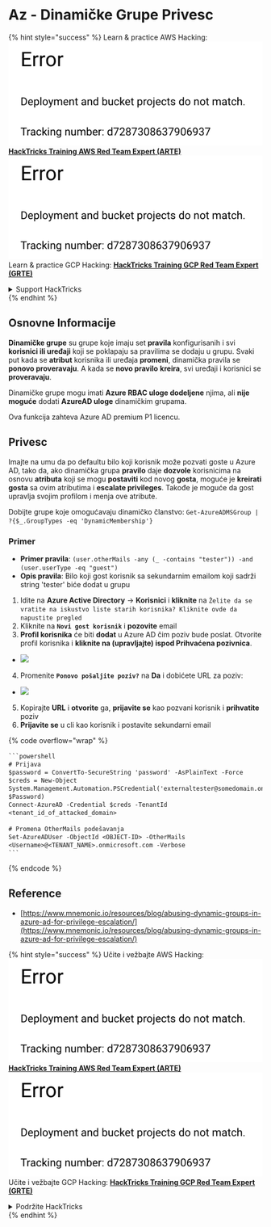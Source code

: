 # Az - Dinamičke Grupe Privesc

{% hint style="success" %}
Learn & practice AWS Hacking:<img src="../../../.gitbook/assets/image (1) (1).png" alt="" data-size="line">[**HackTricks Training AWS Red Team Expert (ARTE)**](https://training.hacktricks.xyz/courses/arte)<img src="../../../.gitbook/assets/image (1) (1).png" alt="" data-size="line">\
Learn & practice GCP Hacking: <img src="../../../.gitbook/assets/image (2).png" alt="" data-size="line">[**HackTricks Training GCP Red Team Expert (GRTE)**<img src="../../../.gitbook/assets/image (2).png" alt="" data-size="line">](https://training.hacktricks.xyz/courses/grte)

<details>

<summary>Support HackTricks</summary>

* Check the [**subscription plans**](https://github.com/sponsors/carlospolop)!
* **Join the** 💬 [**Discord group**](https://discord.gg/hRep4RUj7f) or the [**telegram group**](https://t.me/peass) or **follow** us on **Twitter** 🐦 [**@hacktricks\_live**](https://twitter.com/hacktricks\_live)**.**
* **Share hacking tricks by submitting PRs to the** [**HackTricks**](https://github.com/carlospolop/hacktricks) and [**HackTricks Cloud**](https://github.com/carlospolop/hacktricks-cloud) github repos.

</details>
{% endhint %}

## Osnovne Informacije

**Dinamičke grupe** su grupe koje imaju set **pravila** konfigurisanih i svi **korisnici ili uređaji** koji se poklapaju sa pravilima se dodaju u grupu. Svaki put kada se **atribut** korisnika ili uređaja **promeni**, dinamička pravila se **ponovo proveravaju**. A kada se **novo pravilo** **kreira**, svi uređaji i korisnici se **proveravaju**.

Dinamičke grupe mogu imati **Azure RBAC uloge dodeljene** njima, ali **nije moguće** dodati **AzureAD uloge** dinamičkim grupama.

Ova funkcija zahteva Azure AD premium P1 licencu.

## Privesc

Imajte na umu da po defaultu bilo koji korisnik može pozvati goste u Azure AD, tako da, ako dinamička grupa **pravilo** daje **dozvole** korisnicima na osnovu **atributa** koji se mogu **postaviti** kod novog **gosta**, moguće je **kreirati gosta** sa ovim atributima i **escalate privileges**. Takođe je moguće da gost upravlja svojim profilom i menja ove atribute.

Dobijte grupe koje omogućavaju dinamičko članstvo: `Get-AzureADMSGroup | ?{$_.GroupTypes -eq 'DynamicMembership'}`

### Primer

* **Primer pravila**: `(user.otherMails -any (_ -contains "tester")) -and (user.userType -eq "guest")`
* **Opis pravila**: Bilo koji gost korisnik sa sekundarnim emailom koji sadrži string 'tester' biće dodat u grupu

1. Idite na **Azure Active Directory** -> **Korisnici** i **kliknite** na `Želite da se vratite na iskustvo liste starih korisnika? Kliknite ovde da napustite pregled`
2. Kliknite na **`Novi gost korisnik`** i **pozovite** email
3. **Profil korisnika** će biti **dodat** u Azure AD čim poziv bude poslat. Otvorite profil korisnika i **kliknite na (upravljajte) ispod Prihvaćena pozivnica**.
* ![](<../../../.gitbook/assets/image (281).png>)
4. Promenite **`Ponovo pošaljite poziv?`** na **Da** i dobićete URL za poziv:
* ![](<../../../.gitbook/assets/image (205).png>)
5. Kopirajte **URL** i **otvorite** ga, **prijavite se** kao pozvani korisnik i **prihvatite** poziv
6. **Prijavite se** u cli kao korisnik i postavite sekundarni email

{% code overflow="wrap" %}
````
```powershell
# Prijava
$password = ConvertTo-SecureString 'password' -AsPlainText -Force
$creds = New-Object
System.Management.Automation.PSCredential('externaltester@somedomain.onmicrosoft.com', $Password)
Connect-AzureAD -Credential $creds -TenantId <tenant_id_of_attacked_domain>

# Promena OtherMails podešavanja
Set-AzureADUser -ObjectId <OBJECT-ID> -OtherMails <Username>@<TENANT_NAME>.onmicrosoft.com -Verbose
```
````
{% endcode %}

## Reference

* [https://www.mnemonic.io/resources/blog/abusing-dynamic-groups-in-azure-ad-for-privilege-escalation/](https://www.mnemonic.io/resources/blog/abusing-dynamic-groups-in-azure-ad-for-privilege-escalation/)

{% hint style="success" %}
Učite i vežbajte AWS Hacking:<img src="../../../.gitbook/assets/image (1) (1).png" alt="" data-size="line">[**HackTricks Training AWS Red Team Expert (ARTE)**](https://training.hacktricks.xyz/courses/arte)<img src="../../../.gitbook/assets/image (1) (1).png" alt="" data-size="line">\
Učite i vežbajte GCP Hacking: <img src="../../../.gitbook/assets/image (2).png" alt="" data-size="line">[**HackTricks Training GCP Red Team Expert (GRTE)**<img src="../../../.gitbook/assets/image (2).png" alt="" data-size="line">](https://training.hacktricks.xyz/courses/grte)

<details>

<summary>Podržite HackTricks</summary>

* Proverite [**planove pretplate**](https://github.com/sponsors/carlospolop)!
* **Pridružite se** 💬 [**Discord grupi**](https://discord.gg/hRep4RUj7f) ili [**telegram grupi**](https://t.me/peass) ili **pratite** nas na **Twitteru** 🐦 [**@hacktricks\_live**](https://twitter.com/hacktricks\_live)**.**
* **Podelite hakerske trikove slanjem PR-ova na** [**HackTricks**](https://github.com/carlospolop/hacktricks) i [**HackTricks Cloud**](https://github.com/carlospolop/hacktricks-cloud) github repozitorijume.

</details>
{% endhint %}

